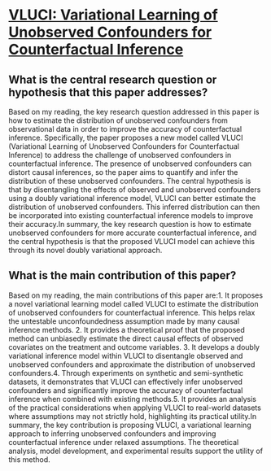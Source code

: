 # [VLUCI: Variational Learning of Unobserved Confounders for Counterfactual   Inference](https://arxiv.org/abs/2308.0904)

## What is the central research question or hypothesis that this paper addresses?

Based on my reading, the key research question addressed in this paper is how to estimate the distribution of unobserved confounders from observational data in order to improve the accuracy of counterfactual inference. Specifically, the paper proposes a new model called VLUCI (Variational Learning of Unobserved Confounders for Counterfactual Inference) to address the challenge of unobserved confounders in counterfactual inference. The presence of unobserved confounders can distort causal inferences, so the paper aims to quantify and infer the distribution of these unobserved confounders. The central hypothesis is that by disentangling the effects of observed and unobserved confounders using a doubly variational inference model, VLUCI can better estimate the distribution of unobserved confounders. This inferred distribution can then be incorporated into existing counterfactual inference models to improve their accuracy.In summary, the key research question is how to estimate unobserved confounders for more accurate counterfactual inference, and the central hypothesis is that the proposed VLUCI model can achieve this through its novel doubly variational approach.


## What is the main contribution of this paper?

Based on my reading, the main contributions of this paper are:1. It proposes a novel variational learning model called VLUCI to estimate the distribution of unobserved confounders for counterfactual inference. This helps relax the untestable unconfoundedness assumption made by many causal inference methods. 2. It provides a theoretical proof that the proposed method can unbiasedly estimate the direct causal effects of observed covariates on the treatment and outcome variables. 3. It develops a doubly variational inference model within VLUCI to disentangle observed and unobserved confounders and approximate the distribution of unobserved confounders.4. Through experiments on synthetic and semi-synthetic datasets, it demonstrates that VLUCI can effectively infer unobserved confounders and significantly improve the accuracy of counterfactual inference when combined with existing methods.5. It provides an analysis of the practical considerations when applying VLUCI to real-world datasets where assumptions may not strictly hold, highlighting its practical utility.In summary, the key contribution is proposing VLUCI, a variational learning approach to inferring unobserved confounders and improving counterfactual inference under relaxed assumptions. The theoretical analysis, model development, and experimental results support the utility of this method.
